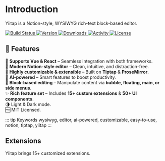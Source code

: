 # Introduction

Yiitap is a Notion-style, WYSIWYG rich-text block-based editor.

<p align="left">
    <a href="https://github.com/yiitap/yiitap/actions/workflows/build.yml" target="_blank">
        <img src="https://github.com/yiitap/yiitap/actions/workflows/build.yml/badge.svg" alt="Build Status" />
    </a>
    <a href="https://www.npmjs.com/package/@yiitap/vue" target="_blank">
        <img src="https://img.shields.io/npm/v/@yiitap/vue.svg?label=version" alt="Version" />
    </a>
    <a href="https://npmcharts.com/compare/@yiitap/vue?minimal=true" target="_blank">
        <img src="https://img.shields.io/npm/dm/@yiitap/vue.svg" alt="Downloads" />
    </a>
    <a href="https://github.com/yiitap/yiitap/pulse" target="_blank">
        <img src="https://img.shields.io/github/commit-activity/m/yiitap/yiitap" alt="Activity" />
    </a>
    <a href="https://github.com/yiitap/yiitap/blob/main/LICENSE" target="_blank">
        <img src="https://img.shields.io/npm/l/@yiitap/vue.svg" alt="License" />
    </a>
</p>

## 🌟 **Features**

🚀 **Supports Vue & React** – Seamless integration with both frameworks.  
📝 **Modern Notion-style editor** – Clean, intuitive, and distraction-free.  
🔧 **Highly customizable & extensible** – Built on **Tiptap** & **ProseMirror**.  
🤖 **AI-powered** – Smart features to boost productivity.  
🧩 **Block-based editing** – Manipulate content via **bubble, floating, main, or side menus**.  
✨ **Rich feature set** – Includes **15+ custom extensions** & **50+ UI components**.  
🌗 Light & Dark mode.  
🆓 MIT Licensed.

::: tip Keywords
wysiwyg, editor, ai-powered, customizable, easy-to-use, notion, tiptap, yiitap
:::

## Extensions
Yiitap brings 15+ customized extensions.
